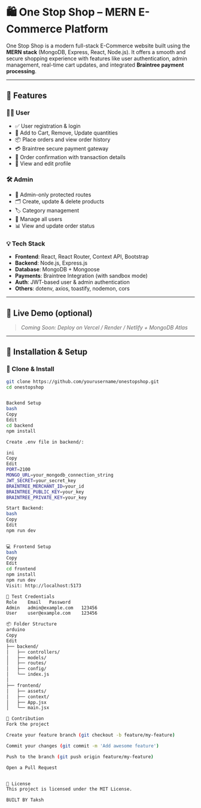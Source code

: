 # 🛍️ One Stop Shop – MERN E-Commerce Platform

One Stop Shop is a modern full-stack E-Commerce website built using the **MERN stack** (MongoDB, Express, React, Node.js). It offers a smooth and secure shopping experience with features like user authentication, admin management, real-time cart updates, and integrated **Braintree payment processing**.

---

## 🌟 Features

### 🧑‍💼 User
- ✅ User registration & login
- 🛒 Add to Cart, Remove, Update quantities
- 📦 Place orders and view order history
- 💳 Braintree secure payment gateway
- 📄 Order confirmation with transaction details
- 👤 View and edit profile

### 🛠️ Admin
- 🛂 Admin-only protected routes
- 🗂️ Create, update & delete products
- 🏷️ Category management
- 👥 Manage all users
- 📊 View and update order status

### 💡 Tech Stack
- **Frontend**: React, React Router, Context API, Bootstrap
- **Backend**: Node.js, Express.js
- **Database**: MongoDB + Mongoose
- **Payments**: Braintree Integration (with sandbox mode)
- **Auth**: JWT-based user & admin authentication
- **Others**: dotenv, axios, toastify, nodemon, cors

---

## 🚀 Live Demo (optional)
> _Coming Soon: Deploy on Vercel / Render / Netlify + MongoDB Atlas_

---

## 🧰 Installation & Setup

### 📁 Clone & Install
```bash
git clone https://github.com/yourusername/onestopshop.git
cd onestopshop


Backend Setup
bash
Copy
Edit
cd backend
npm install

Create .env file in backend/:

ini
Copy
Edit
PORT=2100
MONGO_URL=your_mongodb_connection_string
JWT_SECRET=your_secret_key
BRAINTREE_MERCHANT_ID=your_id
BRAINTREE_PUBLIC_KEY=your_key
BRAINTREE_PRIVATE_KEY=your_key

Start Backend:
bash
Copy
Edit
npm run dev


💻 Frontend Setup
bash
Copy
Edit
cd frontend
npm install
npm run dev
Visit: http://localhost:5173

🧪 Test Credentials
Role	Email	Password
Admin	admin@example.com	123456
User	user@example.com	123456

📦 Folder Structure
arduino
Copy
Edit
├── backend/
│   ├── controllers/
│   ├── models/
│   ├── routes/
│   ├── config/
│   └── index.js
│
├── frontend/
│   ├── assets/
│   ├── context/
│   ├── App.jsx
│   └── main.jsx

🙌 Contribution
Fork the project

Create your feature branch (git checkout -b feature/my-feature)

Commit your changes (git commit -m 'Add awesome feature')

Push to the branch (git push origin feature/my-feature)

Open a Pull Request


📜 License
This project is licensed under the MIT License.

BUILT BY Taksh

